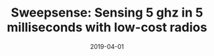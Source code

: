 ---
title: "Sweepsense: Sensing 5 ghz in 5 milliseconds with low-cost radios"
collection: publications
permalink: /publication/2019-04-01-Sweepsense-Sensing-5-ghz-in-5-milliseconds-with-low-cost-radios
excerpt: '10 cites: https://scholar.google.com/scholar?oi=bibs\&amp;hl=en\&amp;cites=14234708084808496076'
date: 2019-04-01
venue: 'NSDI 2020 -- Acceptance rate 12.5% (30 papers accepted out of 240 submitted)'
link: 'https://doi.org/10.1145/2486001'
paperurl: '/files/papers/sweepsense.pdf'
citation: ' Y Guddeti,  R Subbaraman,  M Khazraee,  A Schulman,  D Bharadia, '
---